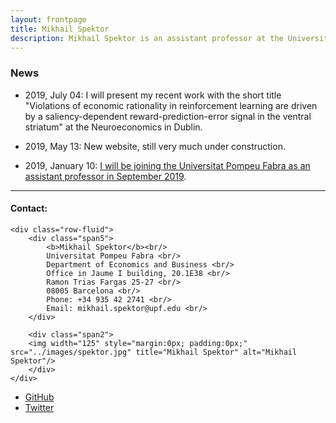 ```yaml
---
layout: frontpage
title: Mikhail Spektor
description: Mikhail Spektor is an assistant professor at the Universitat Pompeu Fabra.
---
```


<h3 id="news">News</h3>
<ul>
	<li>
		<p>2019, July 04: I will present my recent work with the short title "Violations of economic rationality in reinforcement learning are driven by a saliency-dependent reward-prediction-error signal in the ventral striatum" at the Neuroeconomics in Dublin.</p>
	</li>
	<li>
		<p>2019, May 13: New website, still very much under construction.</p>
	</li>
	<li>
		<p>2019, January 10: <a href="https://www.upf.edu/web/econ/home/-/asset_publisher/Vld4rb7onACA/content/id/223597180/maximized">I will be joining the Universitat Pompeu Fabra as an assistant professor in September 2019</a>.</p>
	</li>
</ul>


---


<div class="container">
<h4><a name="contact"></a>Contact:</h4>

    <div class="row-fluid">
        <div class="span5">
            <b>Mikhail Spektor</b><br/>
            Universitat Pompeu Fabra <br/>
            Department of Economics and Business <br/>
            Office in Jaume I building, 20.1E38 <br/>
            Ramon Trias Fargas 25-27 <br/>
            08005 Barcelona <br/>
            Phone: +34 935 42 2741 <br/>
            Email: mikhail.spektor@upf.edu <br/>
        </div>

        <div class="span2">
        <img width="125" style="margin:0px; padding:0px;" src="../images/spektor.jpg" title="Mikhail Spektor" alt="Mikhail Spektor"/>
        </div>
    </div>
</div>

<div class="navbar">
  <div class="navbar-inner">
      <ul class="nav">
          <li><a href="https://github.com/msspektor">GitHub</a></li>
          <li><a href="https://twitter.com/SpektorMikhail">Twitter</a></li>
      </ul>
  </div>
</div>
